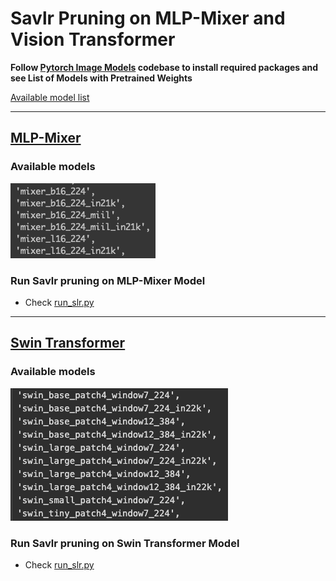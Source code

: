 # Savlr Pruning on MLP-Mixer and Vision Transformer

**Follow [Pytorch Image Models](https://github.com/rwightman/pytorch-image-models) codebase to install required packages and see List of  Models with Pretrained Weights**

[Available model list](model_lst/model_list.txt)

---

## [MLP-Mixer](https://arxiv.org/pdf/2105.01601.pdf)

### Available models
![](model_lst/MLP_Mixer_Model.png)

### Run Savlr pruning on MLP-Mixer Model

- Check [run_slr.py](run_slr.sh)

---
## [Swin Transformer](https://github.com/microsoft/Swin-Transformer)

### Available models
![](model_lst/Swin_Tras_Model.png)

### Run Savlr pruning on Swin Transformer Model

- Check [run_slr.py](run_slr.sh)